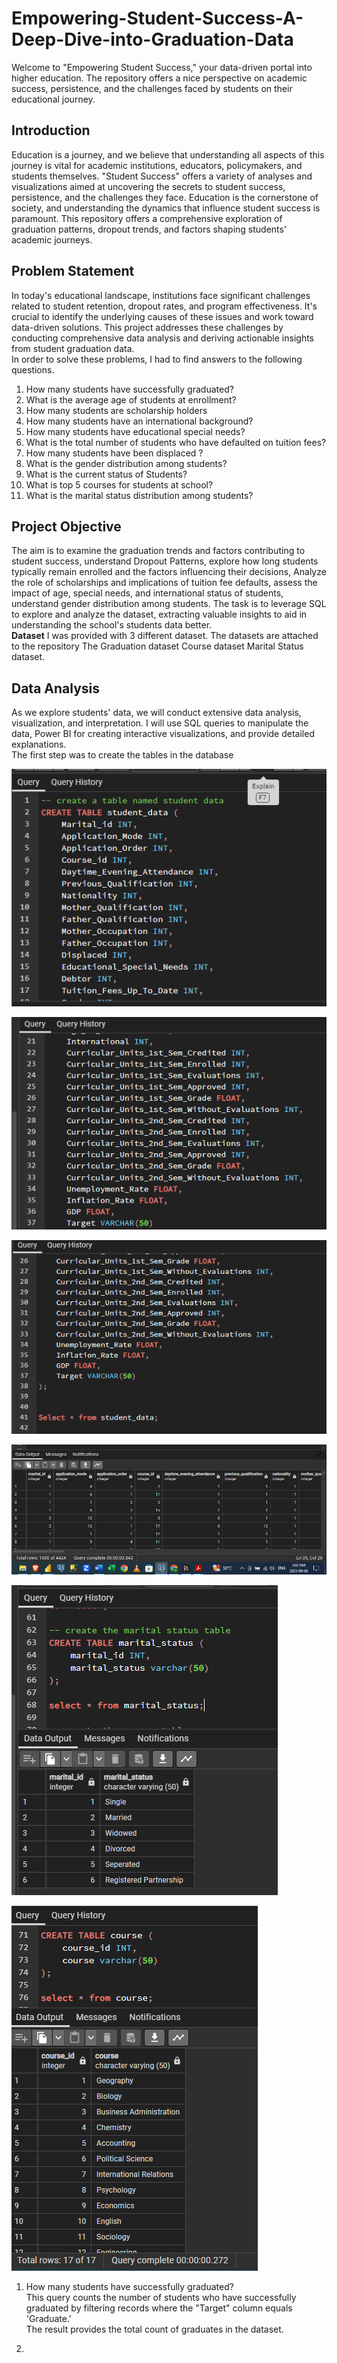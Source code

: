 # Empowering-Student-Success-A-Deep-Dive-into-Graduation-Data
Welcome to "Empowering Student Success," your data-driven portal into higher education. The repository offers a nice perspective on academic success, persistence, and the challenges faced by students on their educational journey.

## Introduction
Education is a journey, and we believe that understanding all aspects of this journey is vital for academic institutions, educators, policymakers, and students themselves. "Student Success" offers a variety of analyses and visualizations aimed at uncovering the secrets to student success, persistence, and the challenges they face. Education is the cornerstone of society, and understanding the dynamics that influence student success is paramount. This repository offers a comprehensive exploration of graduation patterns, dropout trends, and factors shaping students' academic journeys.

## Problem Statement
In today's educational landscape, institutions face significant challenges related to student retention, dropout rates, and program effectiveness. It's crucial to identify the underlying causes of these issues and work toward data-driven solutions. This project addresses these challenges by conducting comprehensive data analysis and deriving actionable insights from student graduation data. <br>
In order to solve these problems, I had to find answers to the following questions.
1. How many students have successfully graduated?
2. What is the average age of students at enrollment?
3. How many students are scholarship holders
4. How many students have an international background?
5. How many students have educational special needs?
6. What is the total number of students who have defaulted on tuition fees?
7. How many students have been displaced ?
8. What is the gender distribution among students?
9. What is the current status of Students?
10. What is top 5 courses for students at school?
11. What is the marital status distribution among students?

## Project Objective
 The aim is to examine the graduation trends and factors contributing to student success, understand Dropout Patterns, explore how long students typically remain enrolled and the factors influencing their decisions, Analyze the role of scholarships and implications of tuition fee defaults, assess the impact of age, special needs, and international status of students, understand gender distribution among students.  The task is to leverage SQL to explore and analyze the dataset, extracting valuable insights to aid in understanding the school's students data better. <br>
 **Dataset** I was provided with 3 different dataset. The datasets are attached to the repository
 The Graduation dataset
 Course dataset
 Marital Status dataset.

## Data Analysis
As we explore students' data, we will conduct extensive data analysis, visualization, and interpretation. I will use SQL queries to manipulate the data, Power BI for creating interactive visualizations, and provide detailed explanations. <br>
The first step was to create the tables in the database

![](pic1.png)

![](pic2.png)

![](pic3.png)

![](pic4.png)

![](pic5.png)

![](pic6.png)

1. How many students have successfully graduated? <br>
This query counts the number of students who have successfully graduated by filtering records where the "Target" column equals 'Graduate.' <br>
The result provides the total count of graduates in the dataset.

2. 
